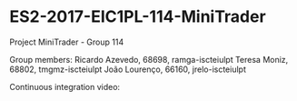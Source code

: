 # ES2-2017-EIC1PL-114-MiniTrader

Project MiniTrader - Group 114 

Group members: 
Ricardo Azevedo, 68698, ramga-iscteiulpt 
Teresa Moniz, 68802, tmgmz-iscteiulpt
João Lourenço, 66160, jrelo-iscteiulpt 

Continuous integration video:



